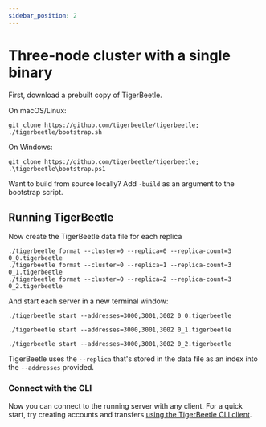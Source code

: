 ```yaml
---
sidebar_position: 2
---
```


# Three-node cluster with a single binary

First, download a prebuilt copy of TigerBeetle.

On macOS/Linux:

```console
git clone https://github.com/tigerbeetle/tigerbeetle; ./tigerbeetle/bootstrap.sh
```

On Windows:

```console
git clone https://github.com/tigerbeetle/tigerbeetle; .\tigerbeetle\bootstrap.ps1
```

Want to build from source locally? Add `-build` as an argument to the bootstrap script.

## Running TigerBeetle

Now create the TigerBeetle data file for each replica

```console
./tigerbeetle format --cluster=0 --replica=0 --replica-count=3 0_0.tigerbeetle
./tigerbeetle format --cluster=0 --replica=1 --replica-count=3 0_1.tigerbeetle
./tigerbeetle format --cluster=0 --replica=2 --replica-count=3 0_2.tigerbeetle
```

And start each server in a new terminal window:

```console
./tigerbeetle start --addresses=3000,3001,3002 0_0.tigerbeetle
```

```console
./tigerbeetle start --addresses=3000,3001,3002 0_1.tigerbeetle
```

```console
./tigerbeetle start --addresses=3000,3001,3002 0_2.tigerbeetle
```

TigerBeetle uses the `--replica` that's stored in the data file as an index into the `--addresses`
provided.

### Connect with the CLI

Now you can connect to the running server with any client. For a quick
start, try creating accounts and transfers [using the TigerBeetle CLI
client](./cli-repl.md).
